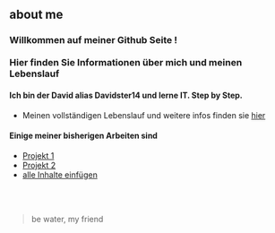 ## about me 
### Willkommen auf meiner Github Seite ! </br></br>Hier finden Sie Informationen  über mich und meinen Lebenslauf  </br>


#### Ich bin der David alias Davidster14 und lerne IT. Step by Step.
- Meinen vollständigen Lebenslauf  und weitere infos finden sie  [hier](https://google.com)

#### Einige meiner bisherigen Arbeiten sind 
- [Projekt 1](https://github.com/DEIN-NUTZERNAME/projekt1)
- [Projekt 2](https://github.com/DEIN-NUTZERNAME/projekt2)
- [alle Inhalte einfügen ](https://github.com/DEIN-NUTZERNAME/projekt1)
</br>
</br>

> be water, my friend



